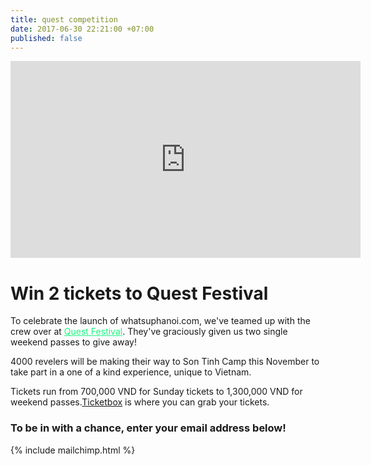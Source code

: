 ```yaml
---
title: quest competition
date: 2017-06-30 22:21:00 +07:00
published: false
---
```


<iframe width="560" height="315" src="https://www.youtube.com/embed/KtqqZfscEPY" frameborder="0" allowfullscreen></iframe>

# Win 2 tickets to Quest Festival

<section style="text-align:left;">
To celebrate the launch of whatsuphanoi.com, we've teamed up with the crew over at <a href="http://questfestival.net/" style="color: #1df67f">Quest Festival</a>. They've graciously given us two single weekend passes to give away!

4000 revelers will be making their way to Son Tinh Camp this November to take part in a one of a kind experience, unique to Vietnam.

Tickets run from 700,000 VND for Sunday tickets to 1,300,000 VND for weekend passes.<a href="https://ticketbox.vn/quest-festival/">Ticketbox</a> is where you can grab your tickets.

</section>



### To be in with a chance, enter your email address below!

{% include mailchimp.html %}
